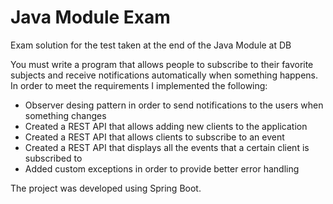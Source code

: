 # Java Module Exam
Exam solution for the test taken at the end of the Java Module at DB

You must write a program that allows people to subscribe to their favorite subjects and receive notifications automatically when something happens.
In order to meet the requirements I implemented the following:
- Observer desing pattern in order to send notifications to the users when something changes
- Created a REST API that allows adding new clients to the application
- Created a REST API that allows clients to subscribe to an event
- Created a REST API that displays all the events that a certain client is subscribed to
- Added custom exceptions in order to provide better error handling

The project was developed using Spring Boot.
